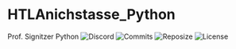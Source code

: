 # HTLAnichstasse_Python
Prof. Signitzer Python 
![Discord](https://img.shields.io/discord/909890344521433148?color=pink&label=Discord&logo=Discord&logoColor=white&style=for-the-badge) 
![Commits](https://img.shields.io/github/last-commit/TheLucas777/Python_HTLAnichstasse?style=for-the-badge) 
![Reposize](https://img.shields.io/github/repo-size/TheLucas777/Python_HTLAnichstasse?style=for-the-badge) 
![License](https://img.shields.io/github/license/TheLucas777/Python_HTLAnichstasse?style=for-the-badge) 
